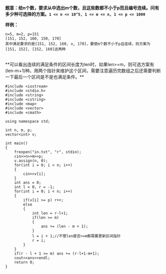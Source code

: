 **题意：给n个数，要求从中选出m个数，且这些数都不小于p而且编号连续。问有多少种可选择的方案。```1 <= n <= 10^5, 1 <= m <= n, 1 <= p <= 1000```**

**样例：**
```
n=5, m=2, p=151
[151, 152, 160, 150, 170]
其中满足要求的是[151, 152, 160, x, 170]，要使m个数不小于p且连续，则方案为
[151, 152], [152, 160]这两种
```

<br/>
**可以看出连续的满足条件的区间长度为len时，如果len>=m，则可选方案有(len-m+1)种。用两个指针来维护这个区间，需要注意遍历完数组之后还需要判断一下最后一个区间是不是也满足条件。**

```
#include <iostream>
#include <stdio.h>
#include <string>
#include <cstring>
#include <map>
#include <vector>
#include <cmath>

using namespace std;

int n, m, p;
vector<int> v;

int main()
{
    freopen("in.txt", "r", stdin);
    cin>>n>>m>>p;
    v.assign(n, 0);
    for(int i = 0; i < n; i++)
    {
        cin>>v[i];
    }
    int ans = 0;
    int l = 0, r = -1;
    for(int i = 0; i < n; i++)
    {
        if(v[i] >= p) r++;
        else
        {
        	int len = r-l+1;
            if(len >= m)
            {
                ans += (len - m + 1);
            }
            l = i + 1;//不管len是否>=m都需要更新区间指针
            r = i;
        }
    }
    if(r - l + 1 >= m) ans += (r-l+1-m+1);
    cout<<ans<<endl;
    return 0;
}
```